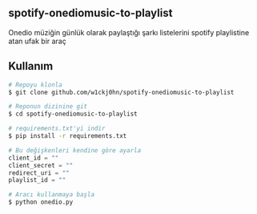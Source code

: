 ## spotify-onediomusic-to-playlist
Onedio müziğin günlük olarak paylaştığı şarkı listelerini spotify playlistine atan ufak bir araç

## Kullanım
```sh
# Repoyu klonla
$ git clone github.com/w1ckj0hn/spotify-onediomusic-to-playlist

# Reponun dizinine git
$ cd spotify-onediomusic-to-playlist

# requirements.txt'yi indir
$ pip install -r requirements.txt
```

```python
# Bu değişkenleri kendine göre ayarla
client_id = ""
client_secret = ""
redirect_uri = ""
playlist_id = ""
```

```sh
# Aracı kullanmaya başla
$ python onedio.py
```